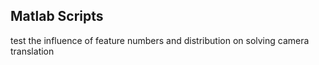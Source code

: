 ## Matlab Scripts

test the influence of feature numbers and distribution on solving camera translation